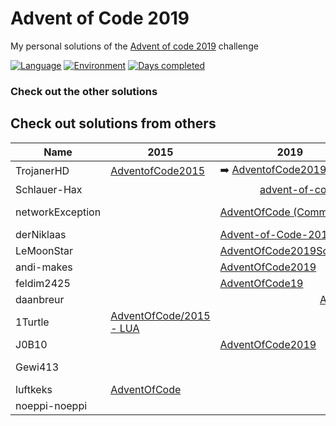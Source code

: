 # Advent of Code 2019

My personal solutions of the [Advent of code 2019](https://adventofcode.com/2019) challenge

[![Language](https://img.shields.io/badge/Language-TypeScript-blue)](https://www.typescriptlang.org/)
[![Environment](https://img.shields.io/badge/Environment-Node.js-brightgreen)](https://nodejs.org/en/)
[![Days completed](https://img.shields.io/badge/Days%20completed-13-red)](https://github.com/TrojanerHD/AdventofCode/tree/main/src/2019)

### Check out the other solutions

## Check out solutions from others

<table>
    <thead>
      <tr>
        <th>Name</th>
        <th>2015</th>
        <th>2019</th>
        <th>2020</th>
        <th>…</th>
      </tr>
    </thead>
    <tbody>
      <tr>
        <td>TrojanerHD</td>
        <td><a href="https://github.com/TrojanerHD/AdventofCode2015#check-out-solutions-from-others">AdventofCode2015</a></td>
        <td>➡️ <a href="https://github.com/TrojanerHD/AdventofCode2019">AdventofCode2019</a></td>
        <td><a href="https://github.com/TrojanerHD/AdventofCode2020#check-out-solutions-from-others">AdventofCode2020</a></td>
        <td></td>
      </tr>
      <tr>
        <td>Schlauer-Hax</td>
        <td colspan=3 align="center"><a href="https://github.com/Schlauer-Hax/advent-of-code">advent-of-code</a></td>
        <td></td>
      </tr>
      <tr>
        <td>networkException</td>
        <td></td>
        <td><a href="https://github.com/networkException/AdventOfCode/tree/d2caac4eb16442af3da2e88affa40ae5af6e81d4">AdventOfCode (Commit)</a></td>
        <td><a href="https://github.com/networkException/AdventOfCode/tree/master/previous/2020">AdventOfCode/previous/<br/>2020</a></td>
        <td></td>
      </tr>
      <tr>
        <td>derNiklaas</td>
        <td></td>
        <td><a href="https://github.com/derNiklaas/Advent-of-Code-2019">Advent-of-Code-2019</a></td>
        <td><a href="https://github.com/derNiklaas/AoC-2020">AoC-2020</a></td>
        <td></td>
      </tr>
      <tr>
        <td>LeMoonStar</td>
        <td></td>
        <td><a href="https://github.com/LeMoonStar/AdventOfCode2019Solutions">AdventOfCode2019Solutions</a></td>
        <td><a href="https://github.com/LeMoonStar/AoC20">AoC20</a></td>
        <td></td>
      </tr>
      <tr>
        <td>andi-makes</td>
        <td></td>
        <td><a href="https://github.com/andi-makes/AdventOfCode2019">AdventOfCode2019</a></td>
        <td><a href="https://github.com/andi-makes/aoc2020">aoc2020</a></td>
        <td></td>
      </tr>
      <tr>
        <td>feldim2425</td>
        <td></td>
        <td><a href="https://github.com/feldim2425/AdventOfCode19">AdventOfCode19</a></td>
        <td></td>
        <td></td>
      </tr>
      <tr>
        <td>daanbreur</td>
        <td></td>
        <td colspan=2 align="center"><a href="https://github.com/daanbreur/AdventofCode">AdventofCode</a></td>
        <td></td>
      </tr>
      <tr>
        <td>1Turtle</td>
        <td><a href="https://github.com/1Turtle/AdventOfCode/tree/main/2015%20-%20LUA">AdventOfCode/2015 - LUA</a></td>
        <td></td>
        <td><a href="https://github.com/1Turtle/AdventOfCode/tree/main/2020%20-%20CPP">AdventOfCode/2020 - CPP</a></td>
        <td></td>
      </tr>
      <tr>
        <td>J0B10</td>
        <td></td>
        <td><a href="https://github.com/J0B10/AdventOfCode2019">AdventOfCode2019</a></td>
        <td><a href="https://github.com/J0B10/AdventOfCode2020">AdventOfCode2020</a></td>
        <td></td>
      </tr>
      <tr>
        <td>Gewi413</td>
        <td></td>
        <td></td>
        <td><a href="https://github.com/Gewi413/AdventOfCode/tree/2020">AdventOfCode/2020 (branch)</a></td>
        <td></td>
      </tr>
      <tr>
        <td>luftkeks</td>
        <td><a href="https://github.com/luftkeks/AdventOfCode">AdventOfCode</a></td>
        <td></td>
        <td></td>
        <td></td>
      </tr>
      <tr>
        <td>noeppi-noeppi</td>
        <td></td>
        <td></td>
        <td><a href="https://github.com/noeppi-noeppi/aoc/tree/master/2020">aoc/2020</a></td>
        <td></td>
      </tr>
    </tbody>
</table>
